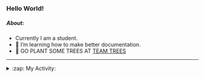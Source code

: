 ### Hello World!

##### About:
- Currently I am a student.
- 🌱 I’m learning how to make better documentation.
- 🌱 GO PLANT SOME TREES AT [TEAM TREES](https://teamtrees.org/)

---
<details>
  <summary>:zap: My Activity:</summary>
  
<!--START_SECTION:waka-->
![Code Time](http://img.shields.io/badge/Code%20Time-1%2C152%20hrs%2045%20mins-blue)

**I'm a Night 🦉** 

```text
🌞 Morning                1653 commits        ██░░░░░░░░░░░░░░░░░░░░░░░   09.66 % 
🌆 Daytime                5924 commits        █████████░░░░░░░░░░░░░░░░   34.63 % 
🌃 Evening                4903 commits        ███████░░░░░░░░░░░░░░░░░░   28.66 % 
🌙 Night                  4627 commits        ███████░░░░░░░░░░░░░░░░░░   27.05 % 
```
📅 **I'm Most Productive on Wednesday** 

```text
Monday                   2490 commits        ████░░░░░░░░░░░░░░░░░░░░░   14.56 % 
Tuesday                  2290 commits        ███░░░░░░░░░░░░░░░░░░░░░░   13.39 % 
Wednesday                3971 commits        ██████░░░░░░░░░░░░░░░░░░░   23.21 % 
Thursday                 2167 commits        ███░░░░░░░░░░░░░░░░░░░░░░   12.67 % 
Friday                   1723 commits        ███░░░░░░░░░░░░░░░░░░░░░░   10.07 % 
Saturday                 1515 commits        ██░░░░░░░░░░░░░░░░░░░░░░░   08.86 % 
Sunday                   2951 commits        ████░░░░░░░░░░░░░░░░░░░░░   17.25 % 
```


📊 **This Week I Spent My Time On** 

```text
🔥 Editors: 
VS Code                  2 mins              █████████████████████████   100.00 % 

🐱‍💻 Projects: 
giveth-dapps-v2          1 min               ████████████████████░░░░░   81.56 % 
praise                   0 secs              █████░░░░░░░░░░░░░░░░░░░░   18.44 % 
```


 Last Updated on 27/07/2023 09:09:44 UTC
<!--END_SECTION:waka-->
</details>
